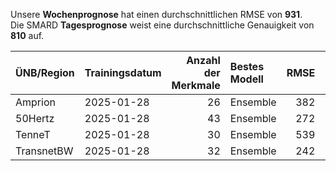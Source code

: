 
Unsere __Wochenprognose__ hat einen durchschnittlichen RMSE von __931__.  
Die SMARD __Tagesprognose__ weist eine durchschnittliche Genauigkeit von __810__ auf.
    
| ÜNB/Region   | Trainingsdatum   |   Anzahl der Merkmale | Bestes Modell   |   RMSE |   TSO RMSE |
|:-------------|:-----------------|----------------------:|:----------------|-------:|-----------:|
| Amprion      | 2025-01-28       |                    26 | Ensemble        |    382 |        280 |
| 50Hertz      | 2025-01-28       |                    43 | Ensemble        |    272 |        209 |
| TenneT       | 2025-01-28       |                    30 | Ensemble        |    539 |        421 |
| TransnetBW   | 2025-01-28       |                    32 | Ensemble        |    242 |        229 |